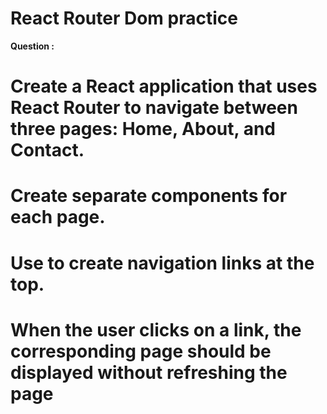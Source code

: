 # React Router Dom practice 

**Question :** 

# Create a React application that uses React Router to navigate between three pages: Home, About, and Contact.

# Create separate components for each page.

# Use <Link> to create navigation links at the top.

# When the user clicks on a link, the corresponding page should be displayed without refreshing the page